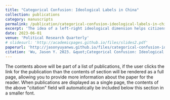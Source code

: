 ```yaml
---
title: "Categorical Confusion: Ideological Labels in China"
collection: publications
category: manuscripts
permalink: /publication/categorical-confusion-ideological-labels-in-china-2023
excerpt: 'The idea of a left-right ideological dimension helps citizens and parties organize their thinking about politics. While the left-right dimension is traditionally organized around questions of inequality and change in democracies, its meaning under authoritarian rule remains opaque. This paper uses three national surveys to investigate the policy, partisan, and symbolic content of the left-right dimension in China. The analysis of these surveys reveals that while many Chinese citizens are willing to locate themselves on the left-right scale, the labels of left and right do not carry a consistent programmatic meaning. I also show that the partisan and symbolic content of these ideological labels is limited. I argue that the absence of a shared ideological understanding prevents Chinese citizens from exercising political agency.'
date: 2023-06-01
venue: 'Political Research Quarterly'
# slidesurl: 'http://academicpages.github.io/files/slides2.pdf'
paperurl: 'http://jasonyuyanwu.github.io/files/categorical-confusion-ideological-labels-in-china.pdf'
citation: 'Wu, Jason Y. 2023. &quot;Categorical Confusion: Ideological Labels in China.&quot; <i>Political Research Quarterly</i>. 76 (2): 524-539.'
---
```


The contents above will be part of a list of publications, if the user clicks the link for the publication than the contents of section will be rendered as a full page, allowing you to provide more information about the paper for the reader. When publications are displayed as a single page, the contents of the above "citation" field will automatically be included below this section in a smaller font.